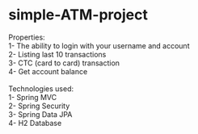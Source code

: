 # simple-ATM-project<br />
Properties:<br />
1- The ability to login with your username and account<br />
2- Listing last 10 transactions<br />
3- CTC (card to card) transaction<br />
4- Get account balance<br />
<br />
Technologies used:<br />
1- Spring MVC<br />
2- Spring Security<br />
3- Spring Data JPA<br />
4- H2 Database<br />
